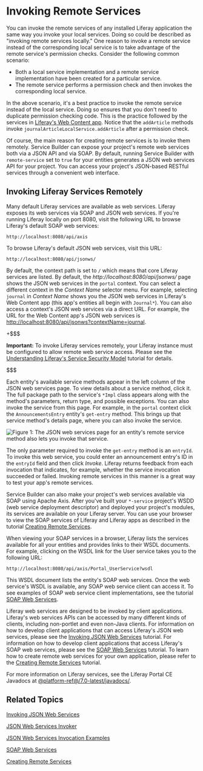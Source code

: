 # Invoking Remote Services [](id=invoking-remote-services)

You can invoke the remote services of any installed Liferay application the same
way you invoke your local services. Doing so could be described as "invoking
remote services locally." One reason to invoke a remote service instead of the
corresponding local service is to take advantage of the remote service's
permission checks. Consider the following common scenario:

- Both a local service implementation and a remote service implementation have
  been created for a particular service.
- The remote service performs a permission check and then invokes the
  corresponding local service.

In the above scenario, it's a best practice to invoke the remote service instead
of the local service. Doing so ensures that you don't need to duplicate
permission checking code. This is the practice followed by the services in 
[Liferay's Web Content app](https://github.com/liferay/liferay-portal/blob/7.1.x/modules/apps/journal/journal-service/src/main/java/com/liferay/journal/service/impl/JournalArticleServiceImpl.java).
Notice that the `addArticle` methods invoke
`journalArticleLocalService.addArticle` after a permission check.

Of course, the main reason for creating remote services is to invoke them 
remotely. Service Builder can expose your project's remote web services both via 
a JSON API and via SOAP. By default, running Service Builder with 
`remote-service` set to `true` for your entities generates a JSON web services
API for your project. You can access your project's JSON-based RESTful services
through a convenient web interface. 

## Invoking Liferay Services Remotely [](id=invoking-liferay-services-remotely)

Many default Liferay services are available as web services. Liferay exposes its
web services via SOAP and JSON web services. If you're running Liferay locally
on port 8080, visit the following URL to browse Liferay's default SOAP web
services:

    http://localhost:8080/api/axis

To browse Liferay's default JSON web services, visit this URL:

    http://localhost:8080/api/jsonws/

By default, the context path is set to `/` which means that core Liferay
services are listed. By default, the *http://localhost:8080/api/jsonws/* page
shows the JSON web services in the `portal` context. You can select a different
context in the *Context Name* selector menu. For example, selecting `journal` in
*Context Name* shows you the JSON web services in Liferay's Web Content app
(this app's entities all begin with `Journal*`). You can also access a context's
JSON web services via a direct URL. For example, the URL for the Web Content
app's JSON web services is
[http://localhost:8080/api/jsonws?contextName=journal](http://localhost:8080/api/jsonws?contextName=journal).

+$$$

**Important:** To invoke Liferay services remotely, your Liferay instance must
be configured to allow remote web service access. Please see the
[Understanding Liferay's Service Security Model](/develop/tutorials/-/knowledge_base/7-1/service-security-layers) 
tutorial for details.

$$$

Each entity's available service methods appear in the left column of the
JSON web services page. To view details about a service method, click it. The
full package path to the service's `*Impl` class appears along with the
method's parameters, return type, and possible exceptions. You can also invoke
the service from this page. For example, in the `portal` context click the
`AnnouncementsEntry` entity's `get-entry` method. This brings up that service
method's details page, where you can also invoke the service.

![Figure 1: The JSON web services page for an entity's remote service method also lets you invoke that service.](../../../images/jsonws-details.png)

The only parameter required to invoke the `get-entry` method is an `entryId`. To 
invoke this web service, you could enter an announcement entry's ID in the 
`entryId` field and then click *Invoke*. Liferay returns feedback from each 
invocation that indicates, for example, whether the service invocation succeeded 
or failed. Invoking remote services in this manner is a great way to test your 
app's remote services. 

Service Builder can also make your project's web services available via SOAP
using Apache Axis. After you've built your `*-service` project's WSDD (web 
service deployment descriptor) and deployed your project's modules, its services 
are available on your Liferay server. You can use your browser to view the SOAP
services of Liferay and Liferay apps as described in the tutorial 
[Creating Remote Services](/develop/tutorials/-/knowledge_base/7-1/creating-remote-services). 

When viewing your SOAP services in a browser, Liferay lists the services 
available for all your entities and provides links to their WSDL documents. For 
example, clicking on the WSDL link for the User service takes you to the 
following URL: 

    http://localhost:8080/api/axis/Portal_UserService?wsdl

This WSDL document lists the entity's SOAP web services. Once the web service's 
WSDL is available, any SOAP web service client can access it. To see examples of 
SOAP web service client implementations, see the tutorial 
[SOAP Web Services](/develop/tutorials/-/knowledge_base/7-1/soap-web-services).

Liferay web services are designed to be invoked by client applications.
Liferay's web services APIs can be accessed by many different kinds of clients,
including non-portlet and even non-Java clients. For information on how to
develop client applications that can access Liferay's JSON web services, please
see the
[Invoking JSON Web Services](/develop/tutorials/-/knowledge_base/7-1/invoking-json-web-services)
tutorial. For information on how to develop
client applications that access Liferay's SOAP web services, please see the
[SOAP Web Services](/develop/tutorials/-/knowledge_base/7-1/soap-web-services)
tutorial. To learn how to create remote web services for your own application,
please refer to the
[Creating Remote Services](/develop/tutorials/-/knowledge_base/7-1/creating-remote-services)
tutorial. 

For more information on Liferay services, see the Liferay Portal CE Javadocs at
[@platform-ref@/7.0-latest/javadocs/](@platform-ref@/7.1-latest/javadocs/).

## Related Topics [](id=related-topics)

[Invoking JSON Web Services](/develop/tutorials/-/knowledge_base/7-1/invoking-json-web-services)

[JSON Web Services Invoker](/develop/tutorials/-/knowledge_base/7-1/json-web-services-invoker)

[JSON Web Services Invocation Examples](/develop/tutorials/-/knowledge_base/7-1/json-web-services-invocation-examples)

[SOAP Web Services](/develop/tutorials/-/knowledge_base/7-1/soap-web-services)

[Creating Remote Services](/develop/tutorials/-/knowledge_base/7-1/creating-remote-services)

